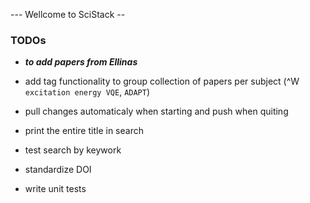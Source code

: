 --- Wellcome to SciStack --


### TODOs

- **_to add papers from Ellinas_**

- add tag functionality to group collection of papers per subject (^W `excitation energy VQE`, `ADAPT`)
- pull changes automaticaly when starting and push when quiting
- print the entire title in search
- test search by keywork
- standardize DOI
- write unit tests

